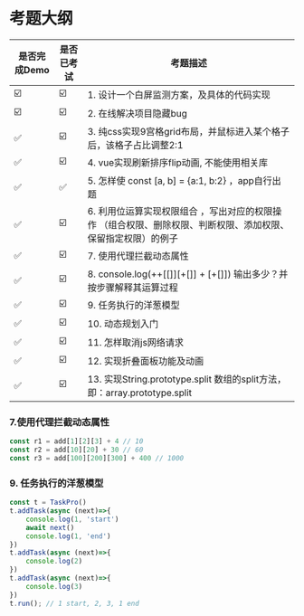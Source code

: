 # 考题大纲

[//]: # (-   ✅ ☑️)

| 是否完成Demo | 是否已考试 | 考题描述                                                             |
|----------|-------|------------------------------------------------------------------|
|     ☑️     | ☑️    | 1. 设计一个白屏监测方案，及具体的代码实现                                           |
|     ☑️     | ☑️    | 2. 在线解决项目隐藏bug                                                   |
|     ✅     | ☑️    | 3. 纯css实现9宫格grid布局，并鼠标进入某个格子后，该格子占比调整2:1                         |
|     ✅     | ☑️    | 4. vue实现刷新排序flip动画, 不能使用相关库                                      |
|     ✅     | ✅     | 5. 怎样使 const [a, b] = {a:1, b:2}  ，app自行出题                       |
|     ✅     | ☑️    | 6. 利用位运算实现权限组合 ，写出对应的权限操作 （组合权限、删除权限、判断权限、添加权限、保留指定权限）的例子        |
|     ✅     | ☑️    | 7. 使用代理拦截动态属性                                                    |
|     ✅     | ☑️    | 8. console.log(++[[]][+[]] + [+[]]) 输出多少？并按步骤解释其运算过程             |
|     ✅     | ☑️    | 9. 任务执行的洋葱模型                                                     |
|     ✅     | ☑️    | 10. 动态规划入门                                                       |
|     ✅     | ☑️    | 11. 怎样取消js网络请求                                                   |
|     ✅     | ☑️    | 12. 实现折叠面板功能及动画                                                  |
|     ✅     | ☑️    | 13. 实现String.prototype.split  数组的split方法，即：array.prototype.split |

### 7.使用代理拦截动态属性

```typescript
const r1 = add[1][2][3] + 4 // 10
const r2 = add[10][20] + 30 // 60
const r3 = add[100][200][300] + 400 // 1000
```

### 9. 任务执行的洋葱模型

```typescript
const t = TaskPro()
t.addTask(async (next)=>{
    console.log(1, 'start')
    await next()
    console.log(1, 'end')
})
t.addTask(async (next)=>{
    console.log(2)
})
t.addTask(async (next)=>{
    console.log(3)
})
t.run(); // 1 start, 2, 3, 1 end
```
